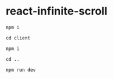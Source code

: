 # react-infinite-scroll

```
npm i
```
```
cd client
```
```
npm i
```
```
cd ..
```
```
npm run dev
```
